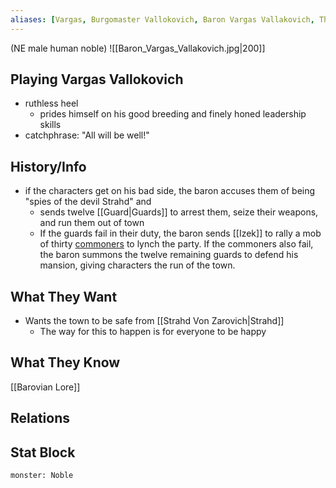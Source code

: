 ```yaml
---
aliases: [Vargas, Burgomaster Vallokovich, Baron Vargas Vallakovich, The Baron]
---
```

(NE male human noble)
![[Baron_Vargas_Vallakovich.jpg|200]]
## Playing Vargas Vallokovich
- ruthless heel
	- prides himself on his good breeding and finely honed leadership skills
- catchphrase: "All will be well!"

## History/Info
- if the characters get on his bad side, the baron accuses them of being "spies of the devil Strahd" and
	- sends twelve [[Guard|Guards]] to arrest them, seize their weapons, and run them out of town
	- If the guards fail in their duty, the baron sends [[Izek]] to rally a mob of thirty [commoners](http://longo.com.br/5e/bestiary.html#commoner_mm) to lynch the party. If the commoners also fail, the baron summons the twelve remaining guards to defend his mansion, giving characters the run of the town.

## What They Want
- Wants the town to be safe from [[Strahd Von Zarovich|Strahd]]
	- The way for this to happen is for everyone to be happy

## What They Know
[[Barovian Lore]]

## Relations

## Stat Block

```statblock
monster: Noble
```

```dataviewjs
```
